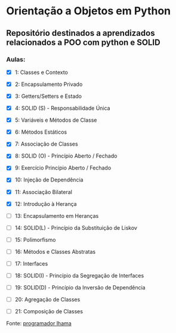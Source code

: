 # Orientação a Objetos em Python

## Repositório destinados a aprendizados relacionados a POO com python e SOLID

### Aulas:
- [x] 1: Classes e Contexto
- [x] 2: Encapsulamento Privado
- [x] 3: Getters/Setters e Estado
- [x] 4: SOLID (S) - Responsabilidade Única
- [x] 5: Variáveis e Métodos de Classe
- [x] 6: Métodos Estáticos
- [x] 7: Associação de Classes
- [x] 8: SOLID (O) - Princípio Aberto / Fechado
- [x] 9: Exercício Princípio Aberto / Fechado
- [x] 10: Injeção de Dependência
- [x] 11: Associação Bilateral
- [x] 12: Introdução à Herança
- [ ] 13: Encapsulamento em Heranças
- [ ] 14: SOLID(L) - Princípio da Substituição de Liskov
- [ ] 15: Polimorfismo
- [ ] 16: Métodos e Classes Abstratas
- [ ] 17: Interfaces
- [ ] 18: SOLID(I) - Princípio da Segregação de Interfaces
- [ ] 19: SOLID(D) - Princípio da Inversão de Dependência
- [ ] 20: Agregação de Classes
- [ ] 21: Composição de Classes


Fonte: [programador lhama](https://www.youtube.com/playlist?list=PLAgbpJQADBGLo24x_xBwGtTDO-bjwrFb_)
